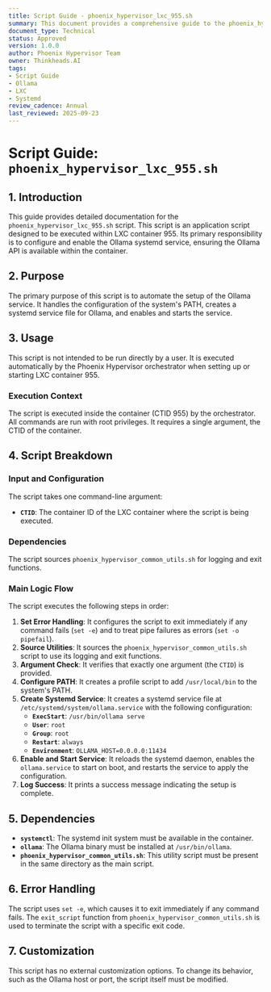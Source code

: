 ```yaml
---
title: Script Guide - phoenix_hypervisor_lxc_955.sh
summary: This document provides a comprehensive guide to the phoenix_hypervisor_lxc_955.sh script, detailing its purpose, usage, and functionality for setting up the Ollama systemd service.
document_type: Technical
status: Approved
version: 1.0.0
author: Phoenix Hypervisor Team
owner: Thinkheads.AI
tags:
- Script Guide
- Ollama
- LXC
- Systemd
review_cadence: Annual
last_reviewed: 2025-09-23
---
```


# Script Guide: `phoenix_hypervisor_lxc_955.sh`

## 1. Introduction

This guide provides detailed documentation for the `phoenix_hypervisor_lxc_955.sh` script. This script is an application script designed to be executed within LXC container 955. Its primary responsibility is to configure and enable the Ollama systemd service, ensuring the Ollama API is available within the container.

## 2. Purpose

The primary purpose of this script is to automate the setup of the Ollama service. It handles the configuration of the system's PATH, creates a systemd service file for Ollama, and enables and starts the service.

## 3. Usage

This script is not intended to be run directly by a user. It is executed automatically by the Phoenix Hypervisor orchestrator when setting up or starting LXC container 955.

### Execution Context

The script is executed inside the container (CTID 955) by the orchestrator. All commands are run with root privileges. It requires a single argument, the CTID of the container.

## 4. Script Breakdown

### Input and Configuration

The script takes one command-line argument:

*   **`CTID`**: The container ID of the LXC container where the script is being executed.

### Dependencies

The script sources `phoenix_hypervisor_common_utils.sh` for logging and exit functions.

### Main Logic Flow

The script executes the following steps in order:

1.  **Set Error Handling**: It configures the script to exit immediately if any command fails (`set -e`) and to treat pipe failures as errors (`set -o pipefail`).
2.  **Source Utilities**: It sources the `phoenix_hypervisor_common_utils.sh` script to use its logging and exit functions.
3.  **Argument Check**: It verifies that exactly one argument (the `CTID`) is provided.
4.  **Configure PATH**: It creates a profile script to add `/usr/local/bin` to the system's PATH.
5.  **Create Systemd Service**: It creates a systemd service file at `/etc/systemd/system/ollama.service` with the following configuration:
    *   **`ExecStart`**: `/usr/bin/ollama serve`
    *   **`User`**: `root`
    *   **`Group`**: `root`
    *   **`Restart`**: `always`
    *   **`Environment`**: `OLLAMA_HOST=0.0.0.0:11434`
6.  **Enable and Start Service**: It reloads the systemd daemon, enables the `ollama.service` to start on boot, and restarts the service to apply the configuration.
7.  **Log Success**: It prints a success message indicating the setup is complete.

## 5. Dependencies

*   **`systemctl`**: The systemd init system must be available in the container.
*   **`ollama`**: The Ollama binary must be installed at `/usr/bin/ollama`.
*   **`phoenix_hypervisor_common_utils.sh`**: This utility script must be present in the same directory as the main script.

## 6. Error Handling

The script uses `set -e`, which causes it to exit immediately if any command fails. The `exit_script` function from `phoenix_hypervisor_common_utils.sh` is used to terminate the script with a specific exit code.

## 7. Customization

This script has no external customization options. To change its behavior, such as the Ollama host or port, the script itself must be modified.